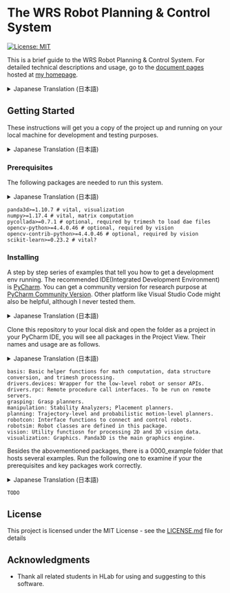 # The WRS Robot Planning & Control System

[![License: MIT](https://img.shields.io/badge/License-MIT-yellow.svg)](https://opensource.org/licenses/MIT)

This is a brief guide to the WRS Robot Planning & Control System. For detailed technical descriptions and usage, go to
the [document pages](https://wanweiwei07.github.io/wrs/) hosted at [my homepage](https://wanweiwei07.github.io/).

<details><summary>Japanese Translation (日本語)</summary>
このページでは，WRSロボット計画制御システムの仕組みを簡単に説明します．技術的な詳細な説明と使用方法については，
[私のホームページ](https://wanweiwei07.github.io/) にある[ドキュメントページ](https://wanweiwei07.github.io/wrs/) を参照してください．
</details>

## Getting Started


These instructions will get you a copy of the project up and running on your local machine for development and testing
purposes.

<details><summary>Japanese Translation (日本語)</summary>
以下の手順では，開発とテストのために，プロジェクトのコピーをローカルマシンで起動して実行する目的で使用します．
</details>

### Prerequisites

The following packages are needed to run this system.

<details><summary>Japanese Translation (日本語)</summary>
まず，このシステムを実行するには以下のパッケージが必要です．
</details>

```
panda3d>=1.10.7 # vital, visualization
numpy>=1.17.4 # vital, matrix computation
pycollada>=0.7.1 # optional, required by trimesh to load dae files
opencv-python>=4.4.0.46 # optional, required by vision
opencv-contrib-python>=4.4.0.46 # optional, required by vision
scikit-learn>=0.23.2 # vital?
```

### Installing

A step by step series of examples that tell you how to get a development env running. The recommended IDE(Integrated
Development Environment) is [PyCharm](https://www.jetbrains.com/pycharm/). You can get a community version for research
purpose at [PyCharm Community Version](https://www.jetbrains.com/pycharm/download/). Other platform like Visual Studio
Code might also be helpful, although I never tested them.

<details><summary>Japanese Translation (日本語)</summary>
次に，開発方法をステップバイステップで説明します．推奨するIDE(集成開発環境)は [PyCharm](https://www.jetbrains.com/pycharm/) です．
研究用に無料でコミュニティ版を入手することができます．[PyCharm Community Version](https://www.jetbrains.com/pycharm/download/)
を参照してください．また，Visual Studioのような他の開発環境も良い候補かもしれませ．
</details>

Clone this repository to your local disk and open the folder as a project in your PyCharm IDE, you will see all packages
in the Project View. Their names and usage are as follows.

<details><summary>Japanese Translation (日本語)</summary>
このリポジトリをローカルディスクにクローンし，クローンしたフォルダーをPyCharm IDEでプロジェクトとして開くと，すべてのパッケージが表示されます．
それぞれのパッケージの名称と目的は以下の通りです．
</details>

```
basis: Basic helper functions for math computation, data structure conversion, and trimesh processing.
drivers.devices: Wrapper for the low-level robot or sensor APIs.
drivers.rpc: Remote procedure call interfaces. To be run on remote servers.
grasping: Grasp planners.
manipulation: Stability Analyzers; Placement planners.
planning: Trajectory-level and probabilistic motion-level planners.
robotcon: Interface functions to connect and control robots.
robotsim: Robot classes are defined in this package.
vision: Utility functiosn for processing 2D and 3D vision data.
visualization: Graphics. Panda3D is the main graphics engine.
```

Besides the abovementioned packages, there is a 0000_example folder that hosts several examples. Run the following one
to examine if your the prerequisites and key packages work correctly.

<details><summary>Japanese Translation (日本語)</summary>
上記のパッケージの他，0000_example フォルダがあり，いくつかのサンプルを用意しています．その中の以下のファイルを実行して，クローンしたコード
が正しく動作するかどうかを確認してください．
</details>

```
TODO
```

## License

This project is licensed under the MIT License - see the [LICENSE.md](LICENSE.md) file for details

## Acknowledgments

* Thank all related students in HLab for using and suggesting to this software.
